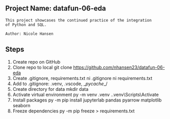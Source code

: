## Project Name: datafun-06-eda
```
This project showcases the continued practice of the integration
of Python and SQL.

Author: Nicole Hansen
```

## Steps
1. Create repo on GitHub
2. Clone repo to local
    git clone https://github.com/nhansen23/datafun-06-eda
3. Create .gitignore, requirements.txt
    ni .gitignore
    ni requirements.txt
4. Add to .gitignore: .venv\, .vscode\, \__pycache__/
5. Create directory for data
    mkdir data
6. Activate virtual environment
    py -m venv .venv
    .\.venv\Scripts\Activate
7. Install packages
    py -m pip install jupyterlab pandas pyarrow matplotlib seaborn
8. Freeze dependencies
    py -m pip freeze > requirements.txt